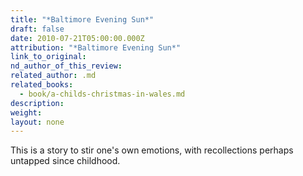 ```yaml
---
title: "*Baltimore Evening Sun*"
draft: false
date: 2010-07-21T05:00:00.000Z
attribution: "*Baltimore Evening Sun*"
link_to_original:
nd_author_of_this_review:
related_author: .md
related_books:
  - book/a-childs-christmas-in-wales.md
description:
weight:
layout: none
---
```

This is a story to stir one's own emotions, with recollections perhaps untapped since childhood.

